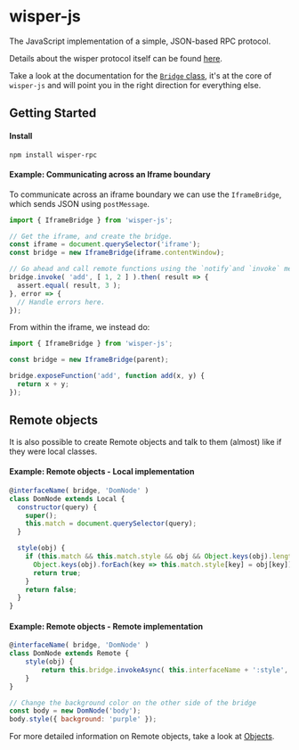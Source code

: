 # wisper-js
The JavaScript implementation of a simple, JSON-based RPC protocol.

Details about the wisper protocol itself can be found [here](https://github.com/wisper-rpc/wisper-protocol/).

Take a look at the documentation for the [`Bridge` class](./src/bridges/), it's at the core of `wisper-js` and will point you in the right direction for everything else.

## Getting Started

#### Install
```
npm install wisper-rpc
```

#### Example: Communicating across an Iframe boundary
To communicate across an iframe boundary we can use the `IframeBridge`, which sends JSON using `postMessage`.

```js
import { IframeBridge } from 'wisper-js';

// Get the iframe, and create the bridge.
const iframe = document.querySelector('iframe');
const bridge = new IframeBridge(iframe.contentWindow);

// Go ahead and call remote functions using the `notify`and `invoke` methods.
bridge.invoke( 'add', [ 1, 2 ] ).then( result => {
  assert.equal( result, 3 );
}, error => {
  // Handle errors here.
});
```

From within the iframe, we instead do:
```js
import { IframeBridge } from 'wisper-js';

const bridge = new IframeBridge(parent);

bridge.exposeFunction('add', function add(x, y) {
  return x + y;
});
```

## Remote objects
It is also possible to create Remote objects and talk to them (almost) like if they were local classes.

#### Example: Remote objects - Local implementation
```js
@interfaceName( bridge, 'DomNode' )
class DomNode extends Local {
  constructor(query) {
    super();
    this.match = document.querySelector(query);
  }

  style(obj) {
    if (this.match && this.match.style && obj && Object.keys(obj).length > 0) {
      Object.keys(obj).forEach(key => this.match.style[key] = obj[key]);
      return true;
    }
    return false;
  }
}
```

#### Example: Remote objects - Remote implementation
```js
@interfaceName( bridge, 'DomNode' )
class DomNode extends Remote {
	style(obj) {
		return this.bridge.invokeAsync( this.interfaceName + ':style', [ this.id, obj ] );
	}
}

// Change the background color on the other side of the bridge
const body = new DomNode('body');
body.style({ background: 'purple' });
```

For more detailed information on Remote objects, take a look at [Objects](./src/objects/).
